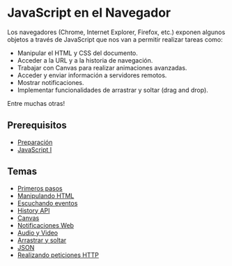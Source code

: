 # JavaScript en el Navegador

Los navegadores (Chrome, Internet Explorer, Firefox, etc.) exponen algunos objetos a través de JavaScript que nos van a permitir realizar tareas como:

* Manipular el HTML y CSS del documento.
* Acceder a la URL y a la historia de navegación.
* Trabajar con Canvas para realizar animaciones avanzadas.
* Acceder y enviar información a servidores remotos.
* Mostrar notificaciones.
* Implementar funcionalidades de arrastrar y soltar (drag and drop).

Entre muchas otras!

## Prerequisitos

* [Preparación](../preparacion/)
* [JavaScript I](../javascript-i/)

## Temas

* [Primeros pasos](primeros-pasos.md)
* [Manipulando HTML](manipulando-html.md)
* [Escuchando eventos](escuchando-eventos.md)
* [History API](history.md)
* [Canvas](canvas.md)
* [Notificaciones Web](notificaciones.md)
* [Audio y Video](video-audio.md)
* [Arrastrar y soltar](drag-drop.md)
* [JSON](json.md)
* [Realizando peticiones HTTP](peticiones-http.md)
